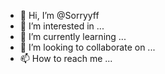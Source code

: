 - 👋 Hi, I’m @Sorryyff
- 👀 I’m interested in ...
- 🌱 I’m currently learning ...
- 💞️ I’m looking to collaborate on ...
- 📫 How to reach me ...

<!---
Sorryyff/Sorryyff is a ✨ special ✨ repository because its `README.md` (this file) appears on your GitHub profile.
You can click the Preview link to take a look at your changes.
--->
